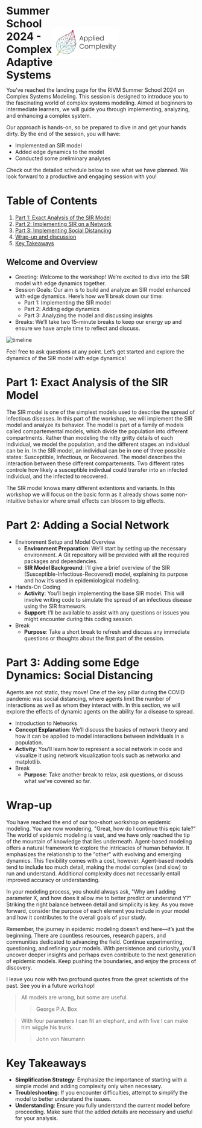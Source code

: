 <div style="display: flex; align-items: center; justify-content: space-between;">
    <h1 style="margin: 0;">Summer School 2024 - Complex Adaptive Systems</h1>
    <img src="./figures/applied_complexity.png" style="margin-right: 70%; width: 35%;" alt="Applied Complexity">
</div>

You’ve reached the  landing page for the  RIVM Summer School
2024 on  Complex Systems Modeling. This  session is designed
to introduce you to the fascinating world of complex systems
modeling. Aimed  at beginners  to intermediate  learners, we
will   guide  you   through  implementing,   analyzing,  and
enhancing a complex system.

Our approach is hands-on, so be  prepared to dive in and get
your hands dirty. By the end of the session, you will have:

-   Implemented an SIR model
-   Added edge dynamics to the model
-   Conducted some preliminary analyses

Check out  the detailed schedule  below to see what  we have
planned.  We  look  forward  to a  productive  and  engaging
session with you!

# Table of Contents

1.  [Part 1: Exact Analysis of the SIR Model](#orga2515fe)
2.  [Part 2: Implementing SIR on a Network](#orgae70a18)
3.  [Part 3: Implementing Social Distancing](#orgb01ce91)
4.  [Wrap-up and discussion](#orgb01ce91)
4.  [Key Takeaways](#org62df5e8)

<a id="org223bd63"></a>
## Welcome and Overview
-  Greeting: Welcome to the workshop! We’re excited to dive into the SIR model with edge dynamics together.
-  Session Goals: Our aim is to build and analyze an SIR model enhanced with edge dynamics. Here’s how we’ll break down our time:
    -  Part 1: Implementing the SIR model
    -  Part 2: Adding edge dynamics
    -  Part 3: Analyzing the model and discussing insights
-  Breaks: We’ll take two 15-minute breaks to keep our energy up and ensure we have ample time to reflect and discuss.

![timeline](./figures/flatten_curve.png)

Feel free to  ask questions at any point.  Let’s get started
and  explore  the  dynamics  of  the  SIR  model  with  edge
dynamics!


<a id="orga2515fe"></a>

# Part 1: Exact Analysis of the SIR Model
The SIR model is one of the simplest models used to describe
the  spread of  infectious  diseases. In  this  part of  the
workshop, we  will implement the  SIR model and  analyze its
behavior. The  model is  part of a  family of  models called
compartemental  models,  which  divide the  population  into
different  compartments.  Rather  than  modeling  the  nitty
gritty details of each  individual, we model the population,
and the different stages an individual can be in. In the SIR
model, an individual can be in one of three possible states:
Susceptible, Infectious,  or Recovered. The  model describes
the interaction  between these different  compartements. Two
different rates controle how  likely a susceptible indivdual
could transfer into an infected individual, and the infected
to recovered.

The SIR model knows  many different extentions and variants.
In  this workshop  we will  focus on  the basic  form as  it
already  shows  some   non-intuitive  behavior  where  small
effects can blosom to big effects.

# Part 2:  Adding a Social Network

-   Environment Setup and Model Overview
    -   **Environment  Preparation**: We’ll  start by  setting up
        the  necessary environment.  A Git  repository will  be
        provided   with   all   the   required   packages   and
        dependencies.
    -   **SIR Model  Background**: I’ll give a  brief overview of
        the   SIR   (Susceptible-Infectious-Recovered)   model,
        explaining   its  purpose   and   how   it’s  used   in
        epidemiological modeling.
-   Hands-On Coding
    -   **Activity**:  You’ll begin  implementing the  base SIR
        model. This will involve writing code to simulate the
        spread  of  an  infectious   disease  using  the  SIR
        framework.
    -   **Support**:  I’ll  be  available to  assist  with  any
        questions or  issues you might encounter  during this
        coding session.
-   Break
    -    **Purpose**:  Take a  short  break  to refresh  and
    discuss any  immediate questions  or thoughts  about the
    first part of the session.


<a id="orgae70a18"></a>

# Part 3: Adding some Edge Dynamics: Social Distancing
Agents  are not  static, they  move! One  of the  key pillar
during  the  COVID  pandemic was  social  distancing,  where
agents limit the number of interactions as well as whom they
interact with. In this  section, we will
explore the effects  of dynamic agents on the  ability for a
disease to spread.

- Introduction to Networks
 -  **Concept Explanation**:  We’ll  discuss  the basics  of
   network  theory  and  how  it can  be  applied  to  model
   interactions between individuals in a population.
 -  **Activity**: You’ll  learn  how to  represent a  social
   network   in  code   and  visualize   it  using   network
   visualization tools such as networkx and matplotlib.
-  Break
    -   **Purpose**: Take another break to relax, ask questions, or discuss what we’ve covered so far.


<a id="orgb01ce91"></a>
# Wrap-up
You  have  reached the  end  of  our too-short  workshop  on
epidemic modeling. You  are now wondering, "Great,  how do I
continue this epic tale?" The  world of epidemic modeling is
vast, and  we have only reached  the tip of the  mountain of
knowledge that lies  underneath. Agent-based modeling offers
a  natural framework  to  explore the  intricacies of  human
behavior. It emphasizes the relationship to the "other" with
evolving and emerging dynamics.  This flexibility comes with
a cost, however. Agent-based models tend to include too much
detail,  making the  model  complex (and  slow)  to run  and
understand.  Additional  complexity   does  not  necessarily
entail improved accuracy or understanding.

In your modeling  process, you should always ask,  "Why am I
adding  parameter X,  and how  does  it allow  me to  better
predict or understand Y?" Striking the right balance between
detail and simplicity is key.  As you move forward, consider
the purpose  of each element  you include in your  model and
how it contributes to the overall goals of your study.

Remember,  the  journey  in epidemic  modeling  doesn’t  end
here—it’s just the beginning. There are countless resources,
research papers, and communities  dedicated to advancing the
field.  Continue  experimenting, questioning,  and  refining
your models. With persistence  and curiosity, you'll uncover
deeper  insights and  perhaps  even contribute  to the  next
generation of epidemic models.  Keep pushing the boundaries,
and enjoy the process of discovery.

I leave you now with two profound quotes from the great scientists of the past. See you in a future workshop!

> All models are wrong, but some are useful.
>>George P.A. Box


> With four parameters I can fit an elephant, and with five I can make him wiggle his trunk.
>> John von Neumann


<a id="org62df5e8"></a>
# Key Takeaways
-   **Simplification  Strategy**:  Emphasize the  importance  of
    starting with  a simple  model and adding  complexity only
    when necessary.
-   **Troubleshooting**: If you  encounter difficulties, attempt
    to simplify the model to better understand the issues.
-   **Understanding**: Ensure  you fully understand  the current
    model before proceeding. Make  sure that the added details
    are necessary and useful for your analysis.

